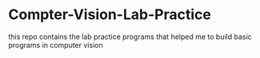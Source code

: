 # Compter-Vision-Lab-Practice
this repo contains the lab practice programs that helped me to build basic programs in computer vision

